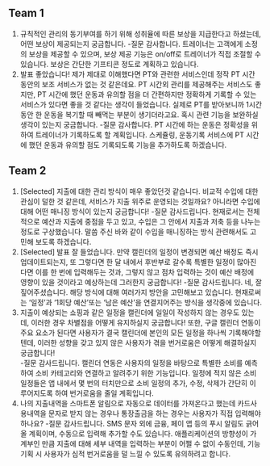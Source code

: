 ## Team 1
1.  규칙적인 관리의 동기부여를 하기 위해 성취율에 따른 보상을 지급한다고 하셨는데, 어떤 보상이 제공되는지 궁금합니다. 
    -질문 감사합니다. 트레이너는 고객에게 소정의 보상을 제공할 수 있으며, 보상 제공 기능은 on/off로 트레이너가 직접 조절할 수 있습니다. 보상은 간단한 기프티콘 정도로 계획하고 있습니다.
2.  발표 좋았습니다! 제가 제대로 이해했다면 PT와 관련한 서비스인데 정작 PT 시간 동안의 보조 서비스가 없는 것 같은데요. PT 시간외 관리를 제공해주는 서비스도 좋지만, PT 시간에 했던 운동과 유의할 점을 더 간편하지만 정확하게 기록할 수 있는 서비스가 있다면 좋을 것 같다는 생각이 들었습니다. 실제로 PT를 받아보니까 1시간 동안 한 운동을 복기할 때 빼먹는 부분이 생기더라고요. 혹시 관련 기능을 보완하실 생각이 있는지 궁금합니다.
    -질문 감사합니다. PT 시간에 하는 운동은 정확성을 위하여 트레이너가 기록하도록 할 계획입니다. 스케쥴링, 운동기록 서비스에 PT 시간에 했던 운동과 유의할 점도 기록되도록 기능을 추가하도록 하겠습니다. 
## Team 2
1. [Selected] 지출에 대한 관리 방식이 매우 좋았던것 같습니다. 비교적 수입에 대한 관심이 덜한 것 같은데, 서비스가 지출 위주로 운영되는 것일까요? 아니라면 수입에 대해 어떤 매니징 방식이 있는지 궁금합니다!
 -질문 감사드립니다. 현재로서는 전체적으로 예산과 지출에 중점을 두고 있고, 수입은 그 안에서 지출과 저축 등을 나누는 정도로 구상했습니다.
말씀 주신 바와 같이 수입을 매니징하는 방식 관련해서도 고민해 보도록 하겠습니다.
2. [Selected] 발표 잘 들었습니다. 만약 캘린더의 일정이 변경되면 예산 배정도 즉시 업데이트되는지, 또 그렇다면 한 달 내에서 후반부로 갈수록 특별한 일정이 많아진다면 이를 한 번에 입력해두는 것과, 그렇지 않고 점차 입력하는 것이 예산 배정에 영향이 있을 것이라고 예상하는데 그러한지 궁금합니다!
 -질문 감사드립니다. 네, 잘 짚어주셨습니다. 해당 방식에 대해 여러가지 방안을 고민해보고 있습니다.
현재로써는 ‘일정’과 ‘1회당 예산’또는 ‘남은 예산’을 연결지어주는 방식을 생각중에 있습니다. 
3.  지출이 예상되는 쇼핑과 같은 일정을 캘린더에 일일이 작성하지 않는 경우도 있는데, 이러한 경우 차별점을 어떻게 유지하실지 궁금합니다! 
또한, 구글 캘린더 연동이 주요 요소가 된다면 사용자가 결국 캘린더에 본인의 모든 일정을 하나씩 기록해야할텐데, 이러한 성향을 갖고 있지 않은 사용자가 겪을 번거로움은 어떻게 해결하실지 궁금합니다!  
 -질문 감사드립니다. 캘린더 연동은 사용자의 일정을 바탕으로 특별한 소비를 예측하여 소비 카테고리와 연결하고 알려주기 위한 기능입니다.
일정에 적지 않은 소비 일정들은 앱 내에서 몇 번의 터치만으로 소비 일정의 추가, 수정, 삭제가 간단히 이루어지도록 하여 번거로움을 줄일 계획입니다. 
4.  나의 지출내역을 스마트폰 알림으로 자동으로 데이터를 가져온다고 했는데 카드사용내역을 문자로 받지 않는 경우나 통장출금을 하는 경우는 사용자가 직접 입력해야하나요? 
 -질문 감사드립니다. SMS 문자 외에 금융, 페이 앱 등의 푸시 알림도 긁어올 계획이며, 수동으로 입력해 추가할 수도 있습니다.
애플리케이션의 방향성이 가계부인 만큼 지출에 대해 세부 내역을 입력하는 부분이 어쩔 수 없이 수동인데, 기능 기획 시 사용자가 심적 번거로움을 덜 느낄 수 있도록 유의하려고 합니다.
